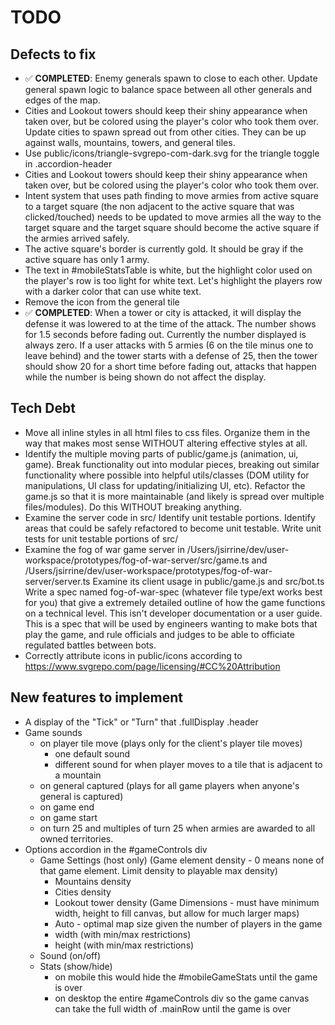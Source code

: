 # TODO

## Defects to fix  
- ✅ **COMPLETED**: Enemy generals spawn to close to each other. Update general spawn logic to
	balance space between all other generals and edges of the map.
- Cities and Lookout towers should keep their shiny appearance when taken over, but
  be colored using the player's color who took them over.
	Update cities to spawn spread out from other cities. They can be up against
	walls, mountains, towers, and general tiles.
- Use public/icons/triangle-svgrepo-com-dark.svg for the triangle toggle in .accordion-header
- Cities and Lookout towers should keep their shiny appearance when taken over, but
  be colored using the player's color who took them over.
- Intent system that uses path finding to move armies from active square to a target square
	(the non adjacent to the active square that was clicked/touched)
  needs to be updated to move armies all the way to the target square and the target square should become
	the active square if the armies arrived safely.
- The active square's border is currently gold. It should be gray if the active square has only 1 army.
- The text in #mobileStatsTable is white, but the highlight color used on the player's row is too light for
  white text. Let's highlight the players row with a darker color that can use white text.
- Remove the icon from the general tile
- ✅ **COMPLETED**: When a tower or city is attacked, it will display the defense it was lowered to at the time of the attack.
  The number shows for 1.5 seconds before fading out. Currently the number displayed is always zero.
	If a user attacks with 5 armies (6 on the tile minus one to leave behind) and the tower starts with a 
	defense of 25, then the tower should show 20 for a short time before fading out, attacks that happen
	while the number is being shown do not affect the display.

## Tech Debt  
- Move all inline styles in all html files to css files.
	Organize them in the way that makes most sense WITHOUT altering effective styles at all.
- Identify the multiple moving parts of public/game.js (animation, ui, game).
  Break functionality out into modular pieces, breaking out similar functionality
	where possible into helpful utils/classes (DOM utility for manipulations, UI class for updating/initializing UI, etc).
	Refactor the game.js so that it is more maintainable (and likely is spread over multiple files/modules).
	Do this WITHOUT breaking anything.
- Examine the server code in src/
  Identify unit testable portions. Identify areas that could be safely refactored to become unit testable.
	Write unit tests for unit testable portions of src/
- Examine the fog of war game server in
	/Users/jsirrine/dev/user-workspace/prototypes/fog-of-war-server/src/game.ts and
	/Users/jsirrine/dev/user-workspace/prototypes/fog-of-war-server/server.ts
	Examine its client usage in public/game.js and src/bot.ts
	Write a spec named fog-of-war-spec (whatever file type/ext works best for you)
	that give a extremely detailed outline of how the game functions on a technical level.
	This isn't developer documentation or a user guide.
	This is a spec that will be used by engineers wanting to make bots that play the game,
	and rule officials and judges to be able to officiate regulated battles between bots.
- Correctly attribute icons in public/icons according to https://www.svgrepo.com/page/licensing/#CC%20Attribution

## New features to implement  
- A display of the "Tick" or "Turn" that .fullDisplay .header
- Game sounds
	- on player tile move (plays only for the client's player tile moves)
		- one default sound
		- different sound for when player moves to a tile that is adjacent to a mountain
	- on general captured (plays for all game players when anyone's general is captured)
	- on game end
	- on game start
	- on turn 25 and multiples of turn 25 when armies are awarded to all owned territories.
- Options accordion in the #gameControls div
	- Game Settings (host only)
		(Game element density - 0 means none of that game element. Limit density to playable max density)
		- Mountains density
		- Cities density
		- Lookout tower density
		(Game Dimensions - must have minimum width, height to fill canvas, but allow for much larger maps)
		- Auto - optimal map size given the number of players in the game
		- width (with min/max restrictions)
		- height (with min/max restrictions)
	- Sound (on/off)
	- Stats (show/hide)
		- on mobile this would hide the #mobileGameStats until the game is over
		- on desktop the entire #gameControls div so the game canvas can take the full width of .mainRow until the game is over
